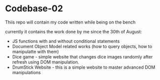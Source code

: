 # Codebase-02

Thiis repo will contain my code written while being on the bench

currently it contains the work done by me since the 30th of August:
- JS functions with and without conditional statements 
- Document Object Model related works (how to query objects, how to manipulatte with them)
- Dice game - simple website that changes dice images randomly after refresh using DOM manipulation. 
- DrumStick Website - this is a simple website to master advanced DOM manipulations 


